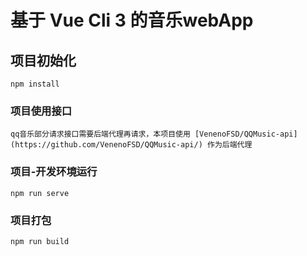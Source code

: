 # 基于 Vue Cli 3 的音乐webApp

## 项目初始化
```
npm install
```

### 项目使用接口
```
qq音乐部分请求接口需要后端代理再请求，本项目使用 [VenenoFSD/QQMusic-api](https://github.com/VenenoFSD/QQMusic-api/) 作为后端代理
```

### 项目-开发环境运行
```
npm run serve
```

### 项目打包
```
npm run build
```

